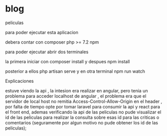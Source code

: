 # blog
 peliculas

para poder ejecutar esta aplicacion

debera contar con composer 
php >= 7.2
npm 

para poder ejecutar abrir dos terminales

la primera iniciar con composer install y despues npm install

posterior a ellos php artisan serve y en otra terminal npm run watch

Explicaciones

 estuve viendo la api , la intesion era realizar en angular, pero tenia un problema para acceder localhost de angular , el problema era que el servidor de local host no remitia Access-Control-Allow-Origin en el header , por falta de tiempo opte por tomar laravel para consumir la api y react para el front end, ademas verificando la api de las peliculas no pude visualizar el id de las peliculas para realizar la consulta sobre esas id para las criticas o comentarios (seguramente por algun motivo no pude obtener los id de las peliculas);

   
